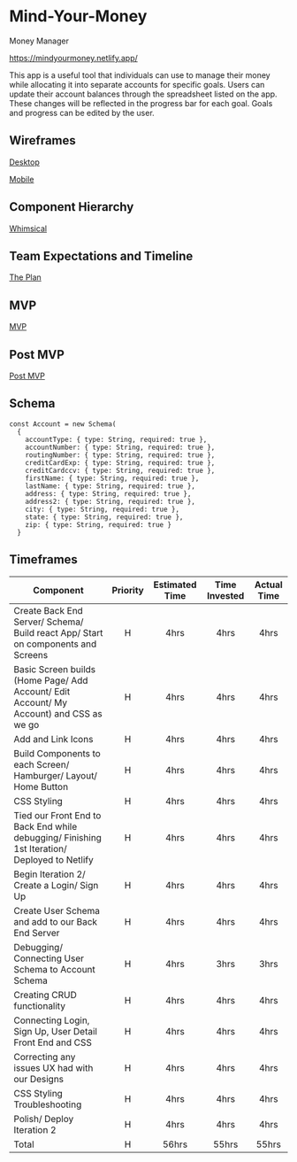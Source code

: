 # Mind-Your-Money

Money Manager

https://mindyourmoney.netlify.app/

This app is a useful tool that individuals can use to manage their money while allocating it into separate accounts for specific goals. Users can update their account balances through the spreadsheet listed on the app. These changes will be reflected in the progress bar for each goal. Goals and progress can be edited by the user.

## Wireframes

[Desktop](https://scene.zeplin.io/project/5f7de6d28bc2d4861ade8aa9)

[Mobile](https://scene.zeplin.io/project/5f7de398c5ac2a10900da280)

## Component Hierarchy

[Whimsical](https://whimsical.com/EfWJXDzNqKQUZT5fpmndQf)

## Team Expectations and Timeline

[The Plan](https://docs.google.com/document/d/15K2Ta1yJ2Ss2rmHXvIteGgVH6Zy2_ZEg30KnQLhuETo/edit?usp=sharing)

## MVP

[MVP](https://github.com/ctaar16/Mind-Your-Money/projects/1)

## Post MVP

[Post MVP](https://github.com/ctaar16/Mind-Your-Money/projects/1)

## Schema

```
const Account = new Schema(
  {
    accountType: { type: String, required: true },
    accountNumber: { type: String, required: true },
    routingNumber: { type: String, required: true },
    creditCardExp: { type: String, required: true },
    creditCardccv: { type: String, required: true },
    firstName: { type: String, required: true },
    lastName: { type: String, required: true },
    address: { type: String, required: true },
    address2: { type: String, required: true },
    city: { type: String, required: true },
    state: { type: String, required: true },
    zip: { type: String, required: true }
  }
```

## Timeframes

| Component                                                                                    | Priority | Estimated Time | Time Invested | Actual Time |
| -------------------------------------------------------------------------------------------- | :------: | :------------: | :-----------: | :---------: |
| Create Back End Server/ Schema/ Build react App/ Start on components and Screens             |    H     |      4hrs      |     4hrs      |    4hrs     |
| Basic Screen builds (Home Page/ Add Account/ Edit Account/ My Account) and CSS as we go      |    H     |      4hrs      |     4hrs      |    4hrs     |
| Add and Link Icons                                                                           |    H     |      4hrs      |     4hrs      |    4hrs     |
| Build Components to each Screen/ Hamburger/ Layout/ Home Button                              |    H     |      4hrs      |     4hrs      |    4hrs     |
| CSS Styling                                                                                  |    H     |      4hrs      |     4hrs      |    4hrs     |
| Tied our Front End to Back End while debugging/ Finishing 1st Iteration/ Deployed to Netlify |    H     |      4hrs      |     4hrs      |    4hrs     |
| Begin Iteration 2/ Create a Login/ Sign Up                                                   |    H     |      4hrs      |     4hrs      |    4hrs     |
| Create User Schema and add to our Back End Server                                            |    H     |      4hrs      |     4hrs      |    4hrs     |
| Debugging/ Connecting User Schema to Account Schema                                          |    H     |      4hrs      |     3hrs      |    3hrs     |
| Creating CRUD functionality                                                                  |    H     |      4hrs      |     4hrs      |    4hrs     |
| Connecting Login, Sign Up, User Detail Front End and CSS                                     |    H     |      4hrs      |     4hrs      |    4hrs     |
| Correcting any issues UX had with our Designs                                                |    H     |      4hrs      |     4hrs      |    4hrs     |
| CSS Styling Troubleshooting                                                                  |    H     |      4hrs      |     4hrs      |    4hrs     |
| Polish/ Deploy Iteration 2                                                                   |    H     |      4hrs      |     4hrs      |    4hrs     |
| Total                                                                                        |    H     |     56hrs      |     55hrs     |    55hrs    |
